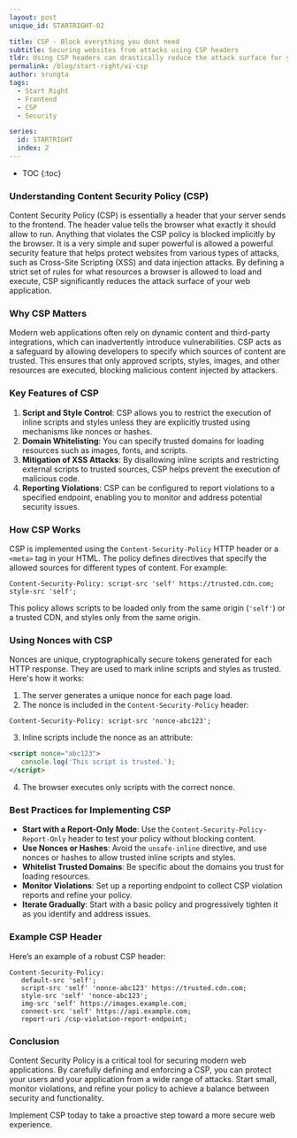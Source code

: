 ```yaml
---
layout: post
unique_id: STARTRIGHT-02

title: CSP - Block everything you dont need
subtitle: Securing websites from attacks using CSP headers
tldr: Using CSP headers can drastically reduce the attack surface for your website by disallowing anything you dont expect.
permalink: /blog/start-right/ui-csp
author: srungta
tags:
  - Start Right
  - Frontend
  - CSP
  - Security

series:
  id: STARTRIGHT
  index: 2
---
```

* TOC
{:toc}
### Understanding Content Security Policy (CSP)

Content Security Policy (CSP) is essentially a header that your server sends to the frontend. The header value tells the browser what exactly it should allow to run. Anything that violates the CSP policy is blocked implicitly by the browser. It is a very simple and super powerful 
is allowed a powerful security feature that helps protect websites from various types of attacks, such as Cross-Site Scripting (XSS) and data injection attacks. By defining a strict set of rules for what resources a browser is allowed to load and execute, CSP significantly reduces the attack surface of your web application.


### Why CSP Matters

Modern web applications often rely on dynamic content and third-party integrations, which can inadvertently introduce vulnerabilities. CSP acts as a safeguard by allowing developers to specify which sources of content are trusted. This ensures that only approved scripts, styles, images, and other resources are executed, blocking malicious content injected by attackers.

### Key Features of CSP

1. **Script and Style Control**: CSP allows you to restrict the execution of inline scripts and styles unless they are explicitly trusted using mechanisms like nonces or hashes.
2. **Domain Whitelisting**: You can specify trusted domains for loading resources such as images, fonts, and scripts.
3. **Mitigation of XSS Attacks**: By disallowing inline scripts and restricting external scripts to trusted sources, CSP helps prevent the execution of malicious code.
4. **Reporting Violations**: CSP can be configured to report violations to a specified endpoint, enabling you to monitor and address potential security issues.

### How CSP Works

CSP is implemented using the `Content-Security-Policy` HTTP header or a `<meta>` tag in your HTML. The policy defines directives that specify the allowed sources for different types of content. For example:

```http
Content-Security-Policy: script-src 'self' https://trusted.cdn.com; style-src 'self';
```

This policy allows scripts to be loaded only from the same origin (`'self'`) or a trusted CDN, and styles only from the same origin.

### Using Nonces with CSP

Nonces are unique, cryptographically secure tokens generated for each HTTP response. They are used to mark inline scripts and styles as trusted. Here's how it works:

1. The server generates a unique nonce for each page load.
2. The nonce is included in the `Content-Security-Policy` header:
  ```http
  Content-Security-Policy: script-src 'nonce-abc123';
  ```
3. Inline scripts include the nonce as an attribute:
  ```html
  <script nonce="abc123">
     console.log('This script is trusted.');
  </script>
  ```
4. The browser executes only scripts with the correct nonce.

### Best Practices for Implementing CSP

- **Start with a Report-Only Mode**: Use the `Content-Security-Policy-Report-Only` header to test your policy without blocking content.
- **Use Nonces or Hashes**: Avoid the `unsafe-inline` directive, and use nonces or hashes to allow trusted inline scripts and styles.
- **Whitelist Trusted Domains**: Be specific about the domains you trust for loading resources.
- **Monitor Violations**: Set up a reporting endpoint to collect CSP violation reports and refine your policy.
- **Iterate Gradually**: Start with a basic policy and progressively tighten it as you identify and address issues.

### Example CSP Header

Here’s an example of a robust CSP header:

```http
Content-Security-Policy: 
   default-src 'self'; 
   script-src 'self' 'nonce-abc123' https://trusted.cdn.com; 
   style-src 'self' 'nonce-abc123'; 
   img-src 'self' https://images.example.com; 
   connect-src 'self' https://api.example.com; 
   report-uri /csp-violation-report-endpoint;
```

### Conclusion

Content Security Policy is a critical tool for securing modern web applications. By carefully defining and enforcing a CSP, you can protect your users and your application from a wide range of attacks. Start small, monitor violations, and refine your policy to achieve a balance between security and functionality.

Implement CSP today to take a proactive step toward a more secure web experience.
